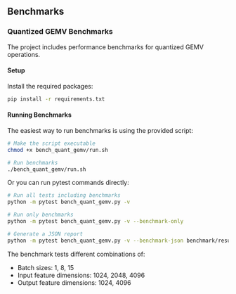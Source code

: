 ## Benchmarks

### Quantized GEMV Benchmarks

The project includes performance benchmarks for quantized GEMV operations.

#### Setup

Install the required packages:

```bash
pip install -r requirements.txt
```

#### Running Benchmarks

The easiest way to run benchmarks is using the provided script:

```bash
# Make the script executable
chmod +x bench_quant_gemv/run.sh

# Run benchmarks
./bench_quant_gemv/run.sh
```

Or you can run pytest commands directly:

```bash
# Run all tests including benchmarks
python -m pytest bench_quant_gemv.py -v

# Run only benchmarks
python -m pytest bench_quant_gemv.py -v --benchmark-only

# Generate a JSON report
python -m pytest bench_quant_gemv.py -v --benchmark-json benchmark/results.json
```

The benchmark tests different combinations of:

- Batch sizes: 1, 8, 15
- Input feature dimensions: 1024, 2048, 4096
- Output feature dimensions: 1024, 4096
